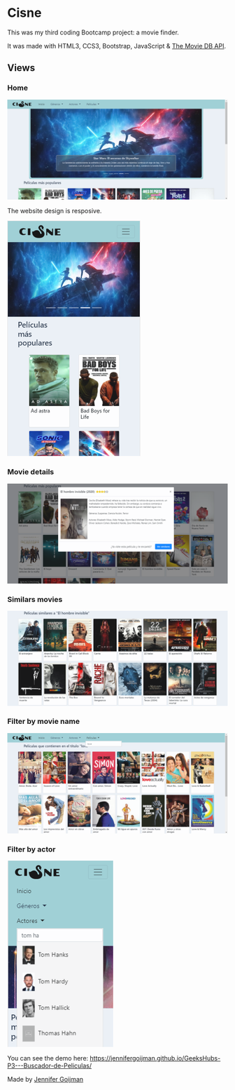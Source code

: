 # Cisne

This was my third coding Bootcamp project: a movie finder.

It was made with HTML3, CCS3, Bootstrap, JavaScript & [The Movie DB API](https://developers.themoviedb.org/3).

## Views

### Home
![foto](home.png)

The website design is resposive.

![foto](homeresponsive.png) 

### Movie details
![foto](moviemodal.png) 

### Similars movies
![foto](similars.png) 

### Filter by movie name
![foto](filtermovie.png)

### Filter by actor
![foto](filtercast.png) 

You can see the demo here: https://jennifergoijman.github.io/GeeksHubs-P3---Buscador-de-Peliculas/

Made by [Jennifer Goijman](https://github.com/JenniferGoijman)
